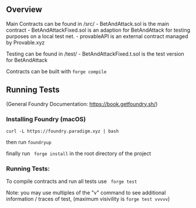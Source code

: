 
## Overview

Main Contracts can be found in /src/
    - BetAndAttack.sol is the main contract
    - BetAndAttackFixed.sol is an adaption for BetAndAttack for testing purposes on a local test net.
    - provableAPI is an external contract managed by Provable.xyz

Testing can be found in /test/
    - BetAndAttackFixed.t.sol is the test version for BetAndAttack

Contracts can be built with ```forge compile```


## Running Tests
(General Foundry Documentation: https://book.getfoundry.sh/)

### Installing Foundry (macOS)

```curl -L https://foundry.paradigm.xyz | bash```

then run ```foundryup```

finally run
``` forge install``` in the root directory of the project

### Running Tests:
To compile contracts and run all tests use 
``` forge test```

Note: you may use multiples of the "v" command to see additional information / traces of test, (maximum visivility is ```forge test vvvvv```)